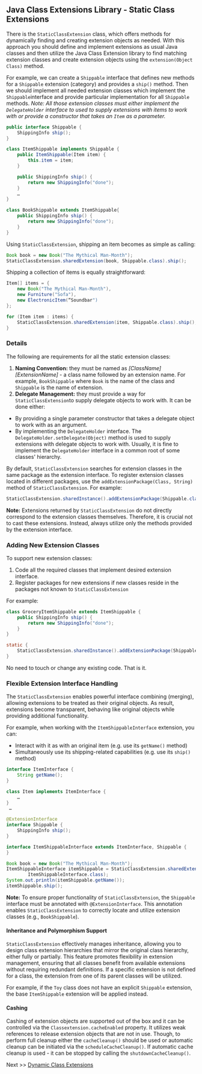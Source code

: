 ## Java Class Extensions Library - Static Class Extensions

There is the `StaticClassExtension` class, which offers methods for dynamically finding and creating extension objects as needed. With this approach you should define and implement extensions as usual Java classes and then utilize the Java Class Extension library to find matching extension classes and create extension objects using the `extension(Object Class)` method.

For example, we can create a `Shippable` interface that defines new methods for a `Shippable` extension (category) and provides a `ship()` method. Then we should implement all needed extension classes which implement the `Shippable`interface and provide particular implementation for all `Shippable` methods. _Note: All those extension classes must either implement the `DelegateHolder` interface to used to supply extensions with items to work with or provide a constructor that takes an `Item` as a parameter._
```java
public interface Shippable {
    ShippingInfo ship();
}

class ItemShippable implements Shippable {
    public ItemShippable(Item item) {
        this.item = item;			
    }

    public ShippingInfo ship() {
        return new ShippingInfo("done");
    }
    …
}

class BookShippable extends ItemShippable{
    public ShippingInfo ship() {
        return new ShippingInfo("done");
    }
}
```
Using `StaticClassExtension`, shipping an item becomes as simple as calling:

```java
Book book = new Book("The Mythical Man-Month");
StaticClassExtension.sharedExtension(book, Shippable.class).ship();
``` 

Shipping a collection of items is equally straightforward:
```java
Item[] items = {
    new Book("The Mythical Man-Month"), 
    new Furniture("Sofa"), 
    new ElectronicItem(“Soundbar")
};

for (Item item : items) {
    StaticClassExtension.sharedExtension(item, Shippable.class).ship();
}
```
### Details
The following are requirements for all the static extension classes:
1. **Naming Convention:** they must be named as _\[ClassName]\[ExtensionName]_ - a class name followed by an extension name. For example, `BookShippable` where `Book` is the name of the class and `Shippable` is the name of extension.
2. **Delegate Management:** they must provide a way for `StaticClassExtension`to supply delegate objects to work with. It can be done either:
* By providing a single parameter constructor that takes a delegate object to work with as an argument.
* By implementing the `DelegateHolder` interface. The `DelegateHolder.setDelegate(Object)` method is used to supply extensions with delegate objects to work with. Usually, it is fine to implement the `DelegateHolder` interface in a common root of some classes' hierarchy.

By default, `StaticClassExtension` searches for extension classes in the same package as the extension interface. To register extension classes located in different packages, use the `addExtensionPackage(Class, String)` method of `StaticClassExtension`. For example:
```java
StaticClassExtension.sharedInstance().addExtensionPackage(Shippable.class, "test.toys.shipment");
```

**Note:** Extensions returned by `StaticClassExtension` do not directly correspond to the extension classes themselves. Therefore, it is crucial not to cast these extensions. Instead, always utilize only the methods provided by the extension interface.

### Adding New Extension Classes
To support new extension classes:
1. Code all the required classes that implement desired extension interface.
2. Register packages for new extensions if new classes reside in the packages not known to `StaticClassExtension`

For example:
```java
class GroceryItemShippable extends ItemShippable {
    public ShippingInfo ship() {
        return new ShippingInfo("done");
    }
}

static {
    StaticClassExtension.sharedInstance().addExtensionPackage(Shippable.class, "test.grocery.shipment");
}

```
No need to touch or change any existing code. That is it.

### Flexible Extension Interface Handling
The `StaticClassExtension` enables powerful interface combining (merging), allowing extensions to be treated as their original objects. As result, extensions become transparent, behaving like original objects while providing additional functionality. 

For example, when working with the `ItemShippableInterface` extension, you can:
* Interact with it as with an original item (e.g. use its `getName()` method)
* Simultaneously use its shipping-related capabilities (e.g. use its `ship()` method)
 
```java
interface ItemInterface {
    String getName();
}

class Item implements ItemInterface {
    …
}
 …

@ExtensionInterface
interface Shippable {
    ShippingInfo ship();
}

interface ItemShippableInterface extends ItemInterface, Shippable {
}

Book book = new Book("The Mythical Man-Month");
ItemShippableInterface itemShippable = StaticClassExtension.sharedExtension(book,
        ItemShippableInterface.class);
System.out.println(itemShippable.getName());
itemShippable.ship();
```
**Note:** To ensure proper functionality of `StaticClassExtension`, the `Shippable` interface must be annotated with `@ExtensionInterface`. This annotation enables `StaticClassExtension` to correctly locate and utilize extension classes (e.g., `BookShippable`).

#### Inheritance and Polymorphism Support
`StaticClassExtension` effectively manages inheritance, allowing you to design class extension hierarchies that mirror the original class hierarchy, either fully or partially. This feature promotes flexibility in extension management, ensuring that all classes benefit from available extensions without requiring redundant definitions. If a specific extension is not defined for a class, the extension from one of its parent classes will be utilized.

For example, if the `Toy` class does not have an explicit `Shippable` extension, the base `ItemShippable` extension will be applied instead.

#### Cashing
Cashing of extension objects are supported out of the box and it can be controlled via the `Classextension.cacheEnabled` property. It utilizes weak references to release extension objects that are not in use. Though, to perform full cleanup either the `cacheCleanup()` should be used or automatic cleanup can be initiated via the `scheduleCacheCleanup()`. If automatic cache cleanup is used - it can be stopped by calling the `shutdownCacheCleanup()`.

Next >> [Dynamic Class Extensions](dynamic-class-extensions.md)